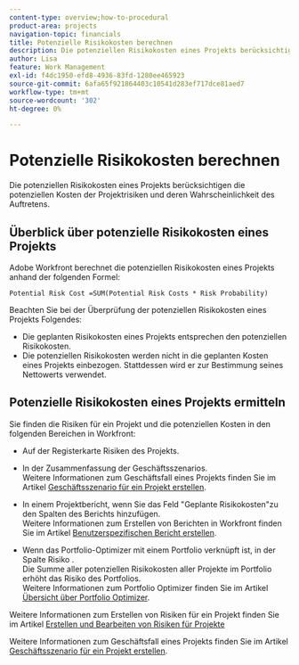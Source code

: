 ```yaml
---
content-type: overview;how-to-procedural
product-area: projects
navigation-topic: financials
title: Potenzielle Risikokosten berechnen
description: Die potenziellen Risikokosten eines Projekts berücksichtigen die potenziellen Kosten der Projektrisiken und deren Wahrscheinlichkeit des Auftretens.
author: Lisa
feature: Work Management
exl-id: f4dc1950-efd8-4936-83fd-1280ee465923
source-git-commit: 6afa65f921864403c10541d283ef717dce81aed7
workflow-type: tm+mt
source-wordcount: '302'
ht-degree: 0%

---
```


# Potenzielle Risikokosten berechnen

Die potenziellen Risikokosten eines Projekts berücksichtigen die potenziellen Kosten der Projektrisiken und deren Wahrscheinlichkeit des Auftretens.

## Überblick über potenzielle Risikokosten eines Projekts

Adobe Workfront berechnet die potenziellen Risikokosten eines Projekts anhand der folgenden Formel:

```
Potential Risk Cost =SUM(Potential Risk Costs * Risk Probability)
```

Beachten Sie bei der Überprüfung der potenziellen Risikokosten eines Projekts Folgendes:

* Die geplanten Risikokosten eines Projekts entsprechen den potenziellen Risikokosten.
* Die potenziellen Risikokosten werden nicht in die geplanten Kosten eines Projekts einbezogen. Stattdessen wird er zur Bestimmung seines Nettowerts verwendet.

## Potenzielle Risikokosten eines Projekts ermitteln

Sie finden die Risiken für ein Projekt und die potenziellen Kosten in den folgenden Bereichen in Workfront:

* Auf der Registerkarte Risiken des Projekts.
* In der Zusammenfassung der Geschäftsszenarios.\
  Weitere Informationen zum Geschäftsfall eines Projekts finden Sie im Artikel [Geschäftsszenario für ein Projekt erstellen](../../../manage-work/projects/define-a-business-case/create-business-case.md).
* In einem Projektbericht, wenn Sie das Feld &quot;Geplante Risikokosten&quot;zu den Spalten des Berichts hinzufügen.\
  Weitere Informationen zum Erstellen von Berichten in Workfront finden Sie im Artikel [Benutzerspezifischen Bericht erstellen](../../../reports-and-dashboards/reports/creating-and-managing-reports/create-custom-report.md).

* Wenn das Portfolio-Optimizer mit einem Portfolio verknüpft ist, in der Spalte Risiko .\
  Die Summe aller potenziellen Risikokosten aller Projekte im Portfolio erhöht das Risiko des Portfolios.\
  Weitere Informationen zum Portfolio Optimizer finden Sie im Artikel [Übersicht über Portfolio Optimizer](../../../manage-work/portfolios/portfolio-optimizer/portfolio-optimizer-overview.md).

Weitere Informationen zum Erstellen von Risiken für ein Projekt finden Sie im Artikel [Erstellen und Bearbeiten von Risiken für Projekte](../../../manage-work/projects/define-a-business-case/create-edit-risks-on-projects.md)

Weitere Informationen zum Geschäftsfall eines Projekts finden Sie im Artikel [Geschäftsszenario für ein Projekt erstellen](../../../manage-work/projects/define-a-business-case/create-business-case.md).

